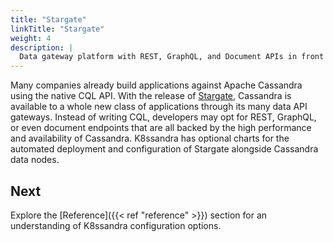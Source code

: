 ```yaml
---
title: "Stargate"
linkTitle: "Stargate"
weight: 4
description: |
  Data gateway platform with REST, GraphQL, and Document APIs in front of Apache Cassandra.
---
```


Many companies already build applications against Apache Cassandra using the
native CQL API. With the release of [Stargate](http://stargate.io/), Cassandra is
available to a whole new class of applications through its many data API
gateways. Instead of writing CQL, developers may opt for REST, GraphQL, or even
document endpoints that are all backed by the high performance and availability
of Cassandra. K8ssandra has optional charts for the automated deployment and
configuration of Stargate alongside Cassandra data nodes.

## Next

Explore the [Reference]({{< ref "reference" >}}) section for an understanding of
K8ssandra configuration options.
